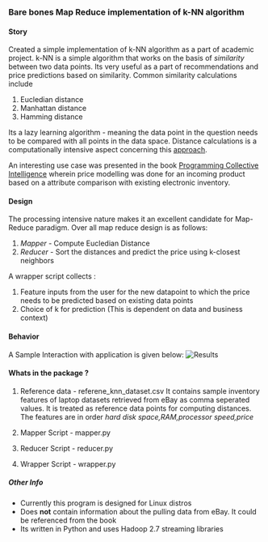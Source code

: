 ### Bare bones Map Reduce implementation of k-NN algorithm

#### Story

Created a simple implementation of k-NN algorithm as a part of academic project. k-NN is a simple algorithm that works on the basis of *similarity* between two data points. Its very useful as a part of recommendations and price predictions based on similarity. Common similarity calculations include 
  1.  Eucledian distance
  2.  Manhattan distance
  3.  Hamming distance

Its a lazy learning algorithm - meaning the data point in the question needs to be compared with all points in the data space. Distance calculations is a computationally intensive aspect concerning this [approach](https://en.wikipedia.org/wiki/K-nearest_neighbors_algorithm). 
  
An interesting use case was presented in the book [Programming Collective Intelligence](http://www.amazon.com/Programming-Collective-Intelligence-Building-Applications/dp/0596529325/ref=sr_1_1?s=books&ie=UTF8&qid=1458027123&sr=1-1&keywords=programming+collective+intelligence) wherein price modelling was done for an incoming product based on a attribute comparison with existing electronic inventory. 

#### Design

The processing intensive nature makes it an excellent candidate for Map-Reduce paradigm. Over all map reduce design is as follows:
  1.  *Mapper*  - Compute Eucledian Distance
  2.  *Reducer* - Sort the distances and predict the price using k-closest neighbors
  
A wrapper script collects :
  1.  Feature inputs from the user for the new datapoint to which the price needs to be predicted based on existing data points
  2.  Choice of k for prediction (This is dependent on data and business context)
  
#### Behavior

A Sample Interaction with application is given below:
![Results](https://github.com/vizkids/Map-Reduce-K-NN/blob/master/Results.JPG)

 #### Whats in the package ?
 
1.  Reference data - referene\_knn\_dataset.csv
    It contains sample inventory features of laptop datasets retrieved from eBay as comma seperated values.
    It is treated as reference data points for computing distances. 
    The features are in order *hard disk space,RAM,processor speed,price*

2.  Mapper Script - mapper.py
3.  Reducer Script - reducer.py
4.  Wrapper Script - wrapper.py


##### Other Info
* Currently this program is designed for Linux distros
* Does **not** contain information about the pulling data from eBay. It could be referenced from the book
* Its written in Python and uses Hadoop 2.7 streaming libraries

